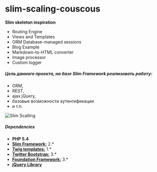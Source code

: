 slim-scaling-couscous
==================
__Slim skeleton inspiration__

* Routing Engine
* Views and Templates
* ORM Database-managed sessions
* Blog Example
* Markdown-to-HTML converter
* Image processor
* Custom logger

##### Цель данного проекта, на базе Slim Framework реализовать работу: 

* ORM,
* REST,
* ajax jQuery, 
* базовые возможности аутентификации
* и т.п.


![Slim Scalling](http://res.cloudinary.com/comm1t/image/upload/v1459454473/ezgif.com-gif-maker_okrfup.gif)

##### Dependencies
* __PHP 5.4__
* [__Slim Framework:__](https://github.com/codeguy/Slim) 2.*
* [__Twig templates:__](https://github.com/fabpot/Twig) 1.*
* [__Twitter Bootstrap:__](https://github.com/twbs/bootstrap) 3.*
* [__Foundation Framework:__](http://foundation.zurb.com/) 3.*
* [__jQuery Library__](https://jquery.com/)